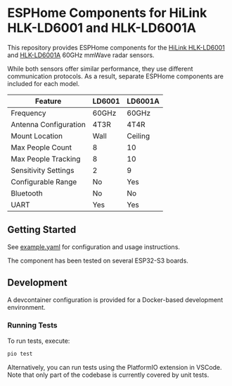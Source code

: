 # ESPHome Components for HiLink HLK-LD6001 and HLK-LD6001A

This repository provides ESPHome components for the [HiLink HLK-LD6001](https://www.hlktech.net/index.php?id=1313) and [HLK-LD6001A](https://www.hlktech.net/index.php?id=1309) 60GHz mmWave radar sensors.

While both sensors offer similar performance, they use different communication protocols. As a result, separate ESPHome components are included for each model.

| Feature               | LD6001 | LD6001A |
|-----------------------|--------|---------|
| Frequency             | 60GHz  | 60GHz   |
| Antenna Configuration | 4T3R   | 4T4R    |
| Mount Location        | Wall   | Ceiling |
| Max People Count      | 8      | 10      |
| Max People Tracking   | 8      | 10      |
| Sensitivity Settings  | 2      | 9       |
| Configurable Range    | No     | Yes     |
| Bluetooth             | No     | No      |
| UART                  | Yes    | Yes     |

## Getting Started

See [example.yaml](./example.yaml) for configuration and usage instructions.

The component has been tested on several ESP32-S3 boards.

## Development

A devcontainer configuration is provided for a Docker-based development environment.

### Running Tests

To run tests, execute:

```sh
pio test
```

Alternatively, you can run tests using the PlatformIO extension in VSCode. Note that only part of the codebase is currently covered by unit tests.
